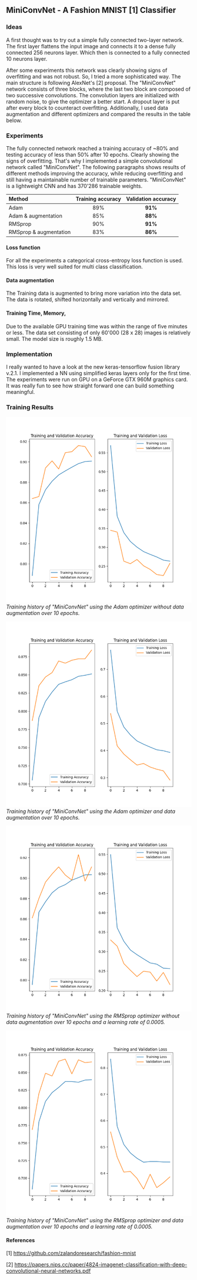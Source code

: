 ## MiniConvNet - A Fashion MNIST [1] Classifier

### Ideas
A first thought was to try out a simple fully connected two-layer network.
The first layer flattens the input image and connects it to a dense fully connected 256 neurons layer.
Which then is connected to a fully connected 10 neurons layer.   

After some experiments this network was clearly showing signs of overfitting and was not robust.
So, I tried a more sophisticated way.
The main structure is following AlexNet's [2] proposal.
The "MiniConvNet" network consists of three blocks, where the last two block are composed of two successive convolutions.
The convolution layers are initialized with random noise, to give the optimizer a better start.
A dropout layer is put after every block to counteract overfitting.
Additionally, I used data augmentation and different optimizers and compared the results in the table below.

### Experiments
The fully connected network reached a training accuracy of ~80% and testing accuracy of less than 50% after 10 epochs.
Clearly showing the signs of overfitting.
That's why I implemented a simple convolutional network called "MiniConvNet".
The following paragraphs shows results of different methods improving the accuracy, while reducing overfitting and still
having a maintainable number of trainable parameters.
"MiniConvNet" is a lightweight CNN and has 370'286 trainable weights.


| Method                 | Training accuracy | Validation accuracy |
|:-----------------------|:-----------------:|:-------------------:|
| Adam                   | 89%               | **91%**             |
| Adam & augmentation    | 85%               | **88%**             |
| RMSprop                | 90%               | **91%**             |
| RMSprop & augmentation | 83%               | **86%**             |


#### Loss function
For all the experiments a categorical cross-entropy loss function is used.
This loss is very well suited for multi class classification.

#### Data augmentation
The Training data is augmented to bring more variation into the data set.
The data is rotated, shifted horizontally and vertically and mirrored.  

#### Training Time, Memory, 
Due to the available GPU training time was within the range of five minutes or less.
The data set consisting of only 60'000 (28 x 28) images is relatively small.
The model size is roughly 1.5 MB. 

### Implementation
I really wanted to have a look at the new keras-tensorflow fusion library v.2.1.
I implemented a NN using simplified keras layers only for the first time.
The experiments were run on GPU on a GeForce GTX 960M graphics card.
It was really fun to see how straight forward one can build something meaningful.  

### Training Results
![](figures/adam_no_augmentation.png)*Training history of "MiniConvNet" using the Adam optimizer without data
augmentation over 10 epochs.*

![](figures/adam_data_augmentation.png)*Training history of "MiniConvNet" using the Adam optimizer and data augmentation
over 10 epochs.*

![](figures/rmsprop_0_0005_no_augmentation.png)*Training history of "MiniConvNet" using the RMSprop optimizer without
data augmentation over 10 epochs and a learning rate of 0.0005.*

![](figures/rmsprop_0_0005_data_augmentation.png)*Training history of "MiniConvNet" using the RMSprop optimizer and
data augmentation over 10 epochs and a learning rate of 0.0005.*

#### References
[1] https://github.com/zalandoresearch/fashion-mnist

[2] https://papers.nips.cc/paper/4824-imagenet-classification-with-deep-convolutional-neural-networks.pdf
